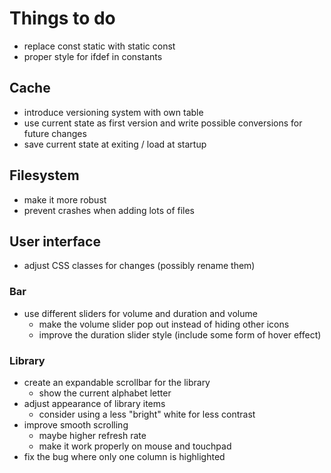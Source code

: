 # Things to do
- replace const static with static const
- proper style for ifdef in constants

## Cache
- introduce versioning system with own table
- use current state as first version and write possible conversions for future changes
- save current state at exiting / load at startup

## Filesystem
- make it more robust
- prevent crashes when adding lots of files

## User interface
- adjust CSS classes for changes (possibly rename them)

### Bar
- use different sliders for volume and duration and volume
  - make the volume slider pop out instead of hiding other icons
  - improve the duration slider style (include some form of hover effect)

### Library
- create an expandable scrollbar for the library
  - show the current alphabet letter
- adjust appearance of library items
  - consider using a less "bright" white for less contrast
- improve smooth scrolling
  - maybe higher refresh rate
  - make it work properly on mouse and touchpad
- fix the bug where only one column is highlighted